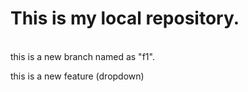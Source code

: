 # This is my local repository.
<br>
this is a new branch named as "f1".
<p> this is a new feature (dropdown)